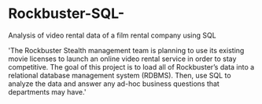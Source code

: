 # Rockbuster-SQL-
Analysis of video rental data of a film rental company using SQL


'The Rockbuster Stealth management team is planning to use its existing movie licenses to launch an online video rental service in order to stay competitive. The goal of this project is to load all of Rockbuster’s data into a relational database management system (RDBMS). Then, use SQL to analyze the data and answer any ad-hoc business questions that departments may have.'
